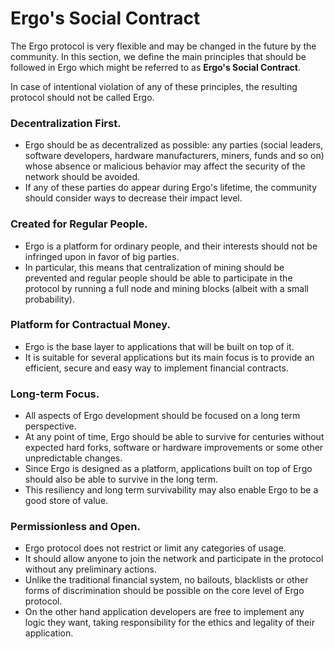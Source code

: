 # Ergo's Social Contract

The Ergo protocol is very flexible and may be changed in the future by the community. In this section, we define the main principles that should be followed in Ergo which might be referred to as **Ergo's Social Contract**.

In case of intentional violation of any of these principles, the resulting protocol should not be called Ergo.



### Decentralization First.

- Ergo should be as decentralized as possible: any parties (social leaders, software developers, hardware manufacturers, miners, funds and so on) whose absence or malicious behavior may affect the security of the network should be avoided.
- If any of these parties do appear during Ergo's lifetime, the community should consider ways to decrease their impact level.

###  Created for Regular People.

- Ergo is a platform for ordinary people, and their interests should not be infringed upon in favor of big parties.
- In particular, this means that centralization of mining should be prevented and regular people should be able to participate in the protocol by running a full node and mining blocks (albeit with a small probability).

###  Platform for Contractual Money.

- Ergo is the base layer to applications that will be built on top of it.
- It is suitable for several applications but its main focus is to provide an efficient, secure and easy way to implement financial contracts.

###  Long-term Focus.

- All aspects of Ergo development should be focused on a long term perspective.
- At any point of time, Ergo should be able to survive for centuries without expected hard forks, software or hardware improvements or some other unpredictable changes.
- Since Ergo is designed as a platform, applications built on top of Ergo should also be able to survive in the long term.
- This resiliency and long term survivability may also enable Ergo to be a good store of value.

###  Permissionless and Open.

- Ergo protocol does not restrict or limit any categories of usage.
- It should allow anyone to join the network and participate in the protocol without any preliminary actions.
- Unlike the traditional financial system, no bailouts, blacklists or other forms of discrimination should be possible on the core level of Ergo protocol.
- On the other hand application developers are free to implement any logic they want, taking responsibility for the ethics and legality of their application.


